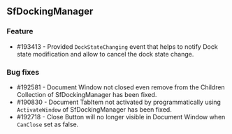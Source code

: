 ## SfDockingManager

### Feature

* \#193413 - Provided `DockStateChanging` event that helps to notify Dock state modification and allow to cancel the dock state change. 

### Bug fixes

* \#192581 - Document Window not closed even remove from the Children Collection of SfDockingManager has been fixed.
* \#190830 - Document TabItem not activated by programmatically using `ActivateWindow` of SfDockingManager has been fixed.
* \#192718 - Close Button will no longer visible in Document Window when `CanClose` set as false.
